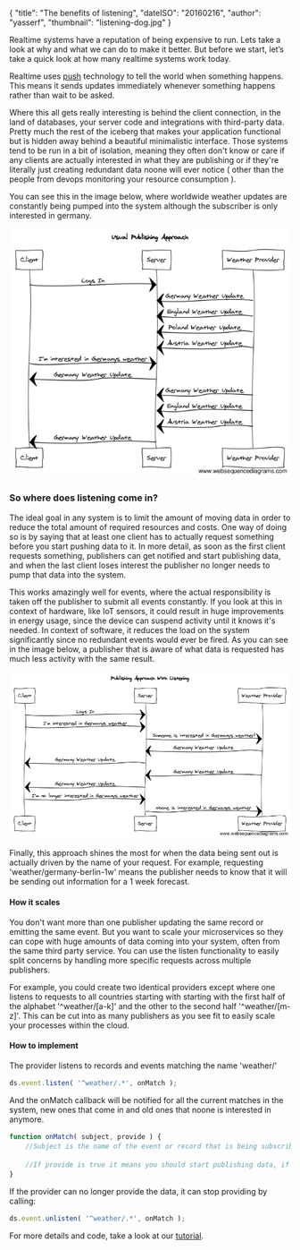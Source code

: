 {
    "title": "The benefits of listening",
    "dateISO": "20160216",
    "author": "yasserf",
    "thumbnail": "listening-dog.jpg"
}

Realtime systems have a reputation of being expensive to run. Lets take a look at why and what we can do to make it better. But before we start, let’s take a quick look at how many realtime systems work today.

Realtime uses [push](https://en.wikipedia.org/wiki/Push_technology) technology to tell the world when something happens. This means it sends updates immediately whenever something happens rather than wait to be asked. 

Where this all gets really interesting is behind the client connection, in the land of databases, your server code and integrations with third-party data. Pretty much the rest of the iceberg that makes your application functional but is hidden away behind a beautiful minimalistic interface. Those systems tend to be run in a bit of isolation, meaning they often don't know or care if any clients are actually interested in what they are publishing or if they're literally just creating redundant data noone will ever notice ( other than the people from devops monitoring your resource consumption ).

You can see this in the image below, where worldwide weather updates are constantly being pumped into the system although the subscriber is only interested in germany.

![Usual PubSub Workflow](usual-pubsub-workflow.png)

### So where does listening come in?

The ideal goal in any system is to limit the amount of moving data in order to reduce the total amount of required resources and costs. One way of doing so is by saying that at least one client has to actually request something before you start pushing data to it. In more detail, as soon as the first client requests something, publishers can get notified and start publishing data, and when the last client loses interest the publisher no longer needs to pump that data into the system.

This works amazingly well for events, where the actual responsibility is taken off the publisher to submit all events constantly. If you look at this in context of hardware, like IoT sensors, it could result in huge improvements in energy usage, since the device can suspend activity until it knows it's needed. In context of software, it reduces the load on the system significantly since no redundant events would ever be fired. As you can see in the image below, a publisher that is aware of what data is requested has much less activity with the same result.

![Listening PubSub Workflow](pubsub-with-listening-workflow.png)

Finally, this approach shines the most for when the data being sent out is actually driven by the name of your request. For example, requesting 'weather/germany-berlin-1w' means the publisher needs to know that it will be sending out information for a 1 week forecast.

#### How it scales

You don't want more than one publisher updating the same record or emitting the same event. But you want to scale your microservices so they can cope with
huge amounts of data coming into your system, often from the same third party service. You can use the listen functionality to easily split concerns by handling more specific requests across multiple publishers.

For example, you could create two identical providers except where one listens to requests to all countries starting with starting with the first half of the alphabet '^weather/[a-k]' and the other to the second half '^weather/[m-z]'. This can be cut into as many publishers as you see fit to easily scale your processes within the cloud.

#### How to implement

The provider listens to records and events matching the name 'weather/'

```javascript
ds.event.listen( '^weather/.*', onMatch );
```

And the onMatch callback will be notified for all the current matches in the system, new ones that come in and old ones that noone is interested in anymore.

```javascript
function onMatch( subject, provide ) {
    //Subject is the name of the event or record that is being subscribed too

    //If provide is true it means you should start publishing data, if it's false it means you should stop
}
```

If the provider can no longer provide the data, it can stop providing by calling:

```javascript
ds.event.unlisten( '^weather/.*', onMatch );
```

For more details and code, take a look at our [tutorial](../../tutorials/data-provider.html).